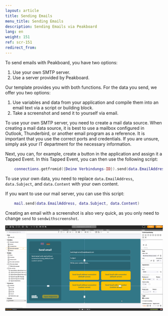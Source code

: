 ```yaml
---
layout: article
title: Sending Emails
menu_title: Sending Emails
description: Sending Emails via Peakboard
lang: en
weight: 151
ref: scr-151
redirect_from:
---
```


To send emails with Peakboard, you have two options:
 1. Use your own SMTP server.
 2. Use a server  provided  by Peakboard.
 
Our  template  provides  you  with  both  functions.
For  the  data  you send, we  offer  you  two  options:

 1. Use variables and data  from  your  application and compile  them  into an email text via a script  or  building  block.
 2. Take a screenshot and send it to  yourself via email.

To  use  your own SMTP server, you  need  to  create a mail data source.
When  creating a mail data source, it is best to  use a mailbox  configured in Outlook, Thunderbird, or  another  email  program  as a reference. It is  important  that  you  use  the  correct  ports and credentials. If  you  are  unsure, simply  ask  your IT department  for  the  necessary  information.

Next, you  can, for  example, create a button in the  application and assign it a Tapped Event. In this  Tapped Event, you  can  then  use  the  following  script:

```lua
    connections.getfromid({Deine Verbindungs-ID}).send(data.EmailAddress, data.Subject, data.Content)
```

To  use  your own data, you  need  to  replace `data.EmailAddress`, `data.Subject`, and `data.Content` with  your own content.

If you want to use our mail server, you can use this script:

```lua
    mail.send(data.EmailAddress, data.Subject, data.Content)
```

Creating an email with a screenshot is also very quick, as you only need to change `send` to `sendwithscreenshot`.

![E-Mail Versand](/assets/images/scripting/Scripting_Beispiele/email/en_send_email.gif)
